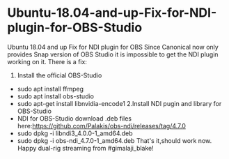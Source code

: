 # Ubuntu-18.04-and-up-Fix-for-NDI-plugin-for-OBS-Studio
Ubuntu 18.04 and up Fix for NDI plugin for OBS
Since Canonical now only provides Snap version of OBS Studio it is impossible to get the NDI plugin working on it.
There is a fix:
1. Install the official OBS-Studio
* sudo apt install ffmpeg
* sudo apt install obs-studio
* sudo apt-get install libnvidia-encode1
2.Install NDI pugin and library for OBS-Studio
* NDI for OBS-Studio download .deb files here:https://github.com/Palakis/obs-ndi/releases/tag/4.7.0
* sudo dpkg -i libndi3_4.0.0-1_amd64.deb
* sudo dpkg -i obs-ndi_4.7.0-1_amd64.deb
That's it,should work now.
Happy dual-rig streaming from 
#gimalaji_blake!

